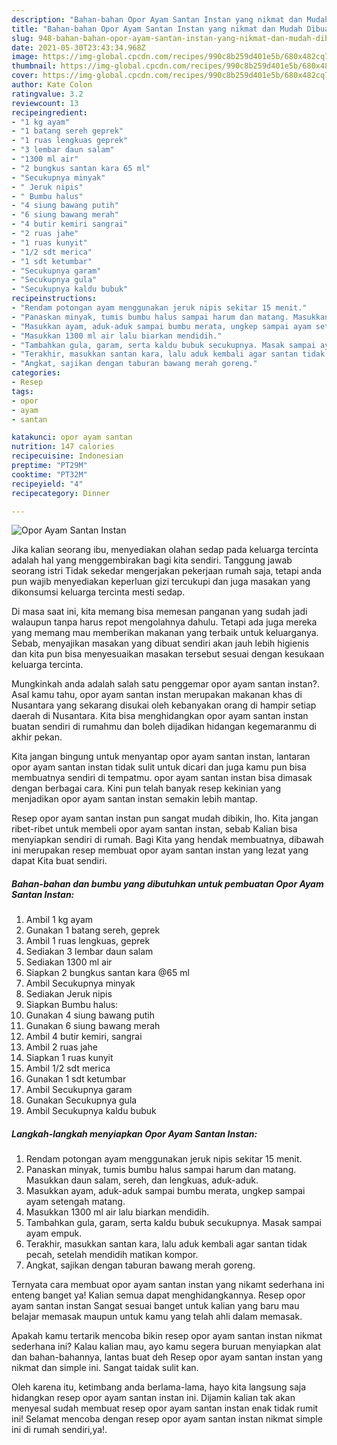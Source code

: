 ```yaml
---
description: "Bahan-bahan Opor Ayam Santan Instan yang nikmat dan Mudah Dibuat"
title: "Bahan-bahan Opor Ayam Santan Instan yang nikmat dan Mudah Dibuat"
slug: 948-bahan-bahan-opor-ayam-santan-instan-yang-nikmat-dan-mudah-dibuat
date: 2021-05-30T23:43:34.968Z
image: https://img-global.cpcdn.com/recipes/990c8b259d401e5b/680x482cq70/opor-ayam-santan-instan-foto-resep-utama.jpg
thumbnail: https://img-global.cpcdn.com/recipes/990c8b259d401e5b/680x482cq70/opor-ayam-santan-instan-foto-resep-utama.jpg
cover: https://img-global.cpcdn.com/recipes/990c8b259d401e5b/680x482cq70/opor-ayam-santan-instan-foto-resep-utama.jpg
author: Kate Colon
ratingvalue: 3.2
reviewcount: 13
recipeingredient:
- "1 kg ayam"
- "1 batang sereh geprek"
- "1 ruas lengkuas geprek"
- "3 lembar daun salam"
- "1300 ml air"
- "2 bungkus santan kara 65 ml"
- "Secukupnya minyak"
- " Jeruk nipis"
- " Bumbu halus"
- "4 siung bawang putih"
- "6 siung bawang merah"
- "4 butir kemiri sangrai"
- "2 ruas jahe"
- "1 ruas kunyit"
- "1/2 sdt merica"
- "1 sdt ketumbar"
- "Secukupnya garam"
- "Secukupnya gula"
- "Secukupnya kaldu bubuk"
recipeinstructions:
- "Rendam potongan ayam menggunakan jeruk nipis sekitar 15 menit."
- "Panaskan minyak, tumis bumbu halus sampai harum dan matang. Masukkan daun salam, sereh, dan lengkuas, aduk-aduk."
- "Masukkan ayam, aduk-aduk sampai bumbu merata, ungkep sampai ayam setengah matang."
- "Masukkan 1300 ml air lalu biarkan mendidih."
- "Tambahkan gula, garam, serta kaldu bubuk secukupnya. Masak sampai ayam empuk."
- "Terakhir, masukkan santan kara, lalu aduk kembali agar santan tidak pecah, setelah mendidih matikan kompor."
- "Angkat, sajikan dengan taburan bawang merah goreng."
categories:
- Resep
tags:
- opor
- ayam
- santan

katakunci: opor ayam santan 
nutrition: 147 calories
recipecuisine: Indonesian
preptime: "PT29M"
cooktime: "PT32M"
recipeyield: "4"
recipecategory: Dinner

---
```



![Opor Ayam Santan Instan](https://img-global.cpcdn.com/recipes/990c8b259d401e5b/680x482cq70/opor-ayam-santan-instan-foto-resep-utama.jpg)

Jika kalian seorang ibu, menyediakan olahan sedap pada keluarga tercinta adalah hal yang menggembirakan bagi kita sendiri. Tanggung jawab seorang istri Tidak sekedar mengerjakan pekerjaan rumah saja, tetapi anda pun wajib menyediakan keperluan gizi tercukupi dan juga masakan yang dikonsumsi keluarga tercinta mesti sedap.

Di masa  saat ini, kita memang bisa memesan panganan yang sudah jadi walaupun tanpa harus repot mengolahnya dahulu. Tetapi ada juga mereka yang memang mau memberikan makanan yang terbaik untuk keluarganya. Sebab, menyajikan masakan yang dibuat sendiri akan jauh lebih higienis dan kita pun bisa menyesuaikan masakan tersebut sesuai dengan kesukaan keluarga tercinta. 



Mungkinkah anda adalah salah satu penggemar opor ayam santan instan?. Asal kamu tahu, opor ayam santan instan merupakan makanan khas di Nusantara yang sekarang disukai oleh kebanyakan orang di hampir setiap daerah di Nusantara. Kita bisa menghidangkan opor ayam santan instan buatan sendiri di rumahmu dan boleh dijadikan hidangan kegemaranmu di akhir pekan.

Kita jangan bingung untuk menyantap opor ayam santan instan, lantaran opor ayam santan instan tidak sulit untuk dicari dan juga kamu pun bisa membuatnya sendiri di tempatmu. opor ayam santan instan bisa dimasak dengan berbagai cara. Kini pun telah banyak resep kekinian yang menjadikan opor ayam santan instan semakin lebih mantap.

Resep opor ayam santan instan pun sangat mudah dibikin, lho. Kita jangan ribet-ribet untuk membeli opor ayam santan instan, sebab Kalian bisa menyiapkan sendiri di rumah. Bagi Kita yang hendak membuatnya, dibawah ini merupakan resep membuat opor ayam santan instan yang lezat yang dapat Kita buat sendiri.

<!--inarticleads1-->

##### Bahan-bahan dan bumbu yang dibutuhkan untuk pembuatan Opor Ayam Santan Instan:

1. Ambil 1 kg ayam
1. Gunakan 1 batang sereh, geprek
1. Ambil 1 ruas lengkuas, geprek
1. Sediakan 3 lembar daun salam
1. Sediakan 1300 ml air
1. Siapkan 2 bungkus santan kara @65 ml
1. Ambil Secukupnya minyak
1. Sediakan  Jeruk nipis
1. Siapkan  Bumbu halus:
1. Gunakan 4 siung bawang putih
1. Gunakan 6 siung bawang merah
1. Ambil 4 butir kemiri, sangrai
1. Ambil 2 ruas jahe
1. Siapkan 1 ruas kunyit
1. Ambil 1/2 sdt merica
1. Gunakan 1 sdt ketumbar
1. Ambil Secukupnya garam
1. Gunakan Secukupnya gula
1. Ambil Secukupnya kaldu bubuk




<!--inarticleads2-->

##### Langkah-langkah menyiapkan Opor Ayam Santan Instan:

1. Rendam potongan ayam menggunakan jeruk nipis sekitar 15 menit.
1. Panaskan minyak, tumis bumbu halus sampai harum dan matang. Masukkan daun salam, sereh, dan lengkuas, aduk-aduk.
1. Masukkan ayam, aduk-aduk sampai bumbu merata, ungkep sampai ayam setengah matang.
1. Masukkan 1300 ml air lalu biarkan mendidih.
1. Tambahkan gula, garam, serta kaldu bubuk secukupnya. Masak sampai ayam empuk.
1. Terakhir, masukkan santan kara, lalu aduk kembali agar santan tidak pecah, setelah mendidih matikan kompor.
1. Angkat, sajikan dengan taburan bawang merah goreng.




Ternyata cara membuat opor ayam santan instan yang nikamt sederhana ini enteng banget ya! Kalian semua dapat menghidangkannya. Resep opor ayam santan instan Sangat sesuai banget untuk kalian yang baru mau belajar memasak maupun untuk kamu yang telah ahli dalam memasak.

Apakah kamu tertarik mencoba bikin resep opor ayam santan instan nikmat sederhana ini? Kalau kalian mau, ayo kamu segera buruan menyiapkan alat dan bahan-bahannya, lantas buat deh Resep opor ayam santan instan yang nikmat dan simple ini. Sangat taidak sulit kan. 

Oleh karena itu, ketimbang anda berlama-lama, hayo kita langsung saja hidangkan resep opor ayam santan instan ini. Dijamin kalian tak akan menyesal sudah membuat resep opor ayam santan instan enak tidak rumit ini! Selamat mencoba dengan resep opor ayam santan instan nikmat simple ini di rumah sendiri,ya!.

